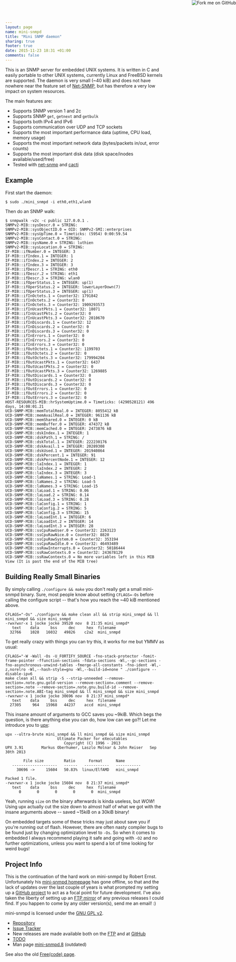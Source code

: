 ```yaml
---
layout: page
name: mini-snmpd
title: "Mini SNMP daemon"
sharing: true
footer: true
date: 2015-11-23 18:31 +01:00
comments: false
---
```


<a href="https://github.com/troglobit/mini-snmpd"><img style="position: absolute; top: 0; right: 0; border: none; box-shadow: none;" src="https://camo.githubusercontent.com/365986a132ccd6a44c23a9169022c0b5c890c387/68747470733a2f2f73332e616d617a6f6e6177732e636f6d2f6769746875622f726962626f6e732f666f726b6d655f72696768745f7265645f6161303030302e706e67" alt="Fork me on GitHub" data-canonical-src="https://s3.amazonaws.com/github/ribbons/forkme_right_red_aa0000.png"></a>

This is an SNMP server for embedded UNIX systems.  It is written in C
and easily portable to other UNIX systems, currently Linux and FreeBSD
kernels are supported.  The daemon is very small (~40 kiB) and does not
have nowhere near the feature set of [Net-SNMP][1], but has therefore a
very low impact on system resources.

The main features are:

- Supports SNMP version 1 and 2c
- Supports SNMP `get`, `getnext` and `getbulk`
- Supports both IPv4 and IPv6
- Supports communication over UDP and TCP sockets
- Supports the most important performance data (uptime, CPU load, memory usage)
- Supports the most important network data (bytes/packets in/out, error counts)
- Supports the most important disk data (disk space/inodes available/used/free)
- Tested with [net-snmp][1] and [cacti][2]

<a id="example"></a>

Example
-------

First start the daemon:

	$ sudo ./mini_snmpd -i eth0,eth1,wlan0

Then do an SNMP walk:

	$ snmpwalk -v2c -c public 127.0.0.1 .
	SNMPv2-MIB::sysDescr.0 = STRING: 
	SNMPv2-MIB::sysObjectID.0 = OID: SNMPv2-SMI::enterprises
	SNMPv2-MIB::sysUpTime.0 = Timeticks: (5954) 0:00:59.54
	SNMPv2-MIB::sysContact.0 = STRING: 
	SNMPv2-MIB::sysName.0 = STRING: luthien
	SNMPv2-MIB::sysLocation.0 = STRING: 
	IF-MIB::ifNumber.0 = INTEGER: 3
	IF-MIB::ifIndex.1 = INTEGER: 1
	IF-MIB::ifIndex.2 = INTEGER: 2
	IF-MIB::ifIndex.3 = INTEGER: 3
	IF-MIB::ifDescr.1 = STRING: eth0
	IF-MIB::ifDescr.2 = STRING: eth1
	IF-MIB::ifDescr.3 = STRING: wlan0
	IF-MIB::ifOperStatus.1 = INTEGER: up(1)
	IF-MIB::ifOperStatus.2 = INTEGER: lowerLayerDown(7)
	IF-MIB::ifOperStatus.3 = INTEGER: up(1)
	IF-MIB::ifInOctets.1 = Counter32: 1791842
	IF-MIB::ifInOctets.2 = Counter32: 0
	IF-MIB::ifInOctets.3 = Counter32: 1909293573
	IF-MIB::ifInUcastPkts.1 = Counter32: 18071
	IF-MIB::ifInUcastPkts.2 = Counter32: 0
	IF-MIB::ifInUcastPkts.3 = Counter32: 2010670
	IF-MIB::ifInDiscards.1 = Counter32: 12
	IF-MIB::ifInDiscards.2 = Counter32: 0
	IF-MIB::ifInDiscards.3 = Counter32: 0
	IF-MIB::ifInErrors.1 = Counter32: 0
	IF-MIB::ifInErrors.2 = Counter32: 0
	IF-MIB::ifInErrors.3 = Counter32: 0
	IF-MIB::ifOutOctets.1 = Counter32: 1199703
	IF-MIB::ifOutOctets.2 = Counter32: 0
	IF-MIB::ifOutOctets.3 = Counter32: 179994204
	IF-MIB::ifOutUcastPkts.1 = Counter32: 6437
	IF-MIB::ifOutUcastPkts.2 = Counter32: 0
	IF-MIB::ifOutUcastPkts.3 = Counter32: 1269885
	IF-MIB::ifOutDiscards.1 = Counter32: 0
	IF-MIB::ifOutDiscards.2 = Counter32: 0
	IF-MIB::ifOutDiscards.3 = Counter32: 0
	IF-MIB::ifOutErrors.1 = Counter32: 0
	IF-MIB::ifOutErrors.2 = Counter32: 0
	IF-MIB::ifOutErrors.3 = Counter32: 0
	HOST-RESOURCES-MIB::hrSystemUptime.0 = Timeticks: (4290528121) 496 days, 14:08:01.21
	UCD-SNMP-MIB::memTotalReal.0 = INTEGER: 8055412 kB
	UCD-SNMP-MIB::memAvailReal.0 = INTEGER: 961136 kB
	UCD-SNMP-MIB::memShared.0 = INTEGER: 0 kB
	UCD-SNMP-MIB::memBuffer.0 = INTEGER: 474372 kB
	UCD-SNMP-MIB::memCached.0 = INTEGER: 2473876 kB
	UCD-SNMP-MIB::dskIndex.1 = INTEGER: 1
	UCD-SNMP-MIB::dskPath.1 = STRING: /
	UCD-SNMP-MIB::dskTotal.1 = INTEGER: 222230176
	UCD-SNMP-MIB::dskAvail.1 = INTEGER: 20289308
	UCD-SNMP-MIB::dskUsed.1 = INTEGER: 201940864
	UCD-SNMP-MIB::dskPercent.1 = INTEGER: 91
	UCD-SNMP-MIB::dskPercentNode.1 = INTEGER: 12
	UCD-SNMP-MIB::laIndex.1 = INTEGER: 1
	UCD-SNMP-MIB::laIndex.2 = INTEGER: 2
	UCD-SNMP-MIB::laIndex.3 = INTEGER: 3
	UCD-SNMP-MIB::laNames.1 = STRING: Load-1
	UCD-SNMP-MIB::laNames.2 = STRING: Load-5
	UCD-SNMP-MIB::laNames.3 = STRING: Load-15
	UCD-SNMP-MIB::laLoad.1 = STRING: 0.06
	UCD-SNMP-MIB::laLoad.2 = STRING: 0.14
	UCD-SNMP-MIB::laLoad.3 = STRING: 0.28
	UCD-SNMP-MIB::laConfig.1 = STRING: 1
	UCD-SNMP-MIB::laConfig.2 = STRING: 5
	UCD-SNMP-MIB::laConfig.3 = STRING: 15
	UCD-SNMP-MIB::laLoadInt.1 = INTEGER: 6
	UCD-SNMP-MIB::laLoadInt.2 = INTEGER: 14
	UCD-SNMP-MIB::laLoadInt.3 = INTEGER: 28
	UCD-SNMP-MIB::ssCpuRawUser.0 = Counter32: 2263123
	UCD-SNMP-MIB::ssCpuRawNice.0 = Counter32: 8820
	UCD-SNMP-MIB::ssCpuRawSystem.0 = Counter32: 353194
	UCD-SNMP-MIB::ssCpuRawIdle.0 = Counter32: 46493489
	UCD-SNMP-MIB::ssRawInterrupts.0 = Counter32: 50186444
	UCD-SNMP-MIB::ssRawContexts.0 = Counter32: 243678129
	UCD-SNMP-MIB::ssRawContexts.0 = No more variables left in this MIB View (It is past the end of the MIB tree)

<a id="small"></a>

Building Really Small Binaries
------------------------------

By simply calling `./configure && make` you don't really get a small
mini-snmpd binary.  Sure, most people know about setting `CFLAGS=-Os`
before calling the configure script -- that's how you reach the ~40 kiB
mentioned above.

	CFLAGS="-Os" ./configure && make clean all && strip mini_snmpd && ll mini_snmpd && size mini_snmpd
	-rwxrwxr-x 1 jocke jocke 39520 nov  8 21:35 mini_snmpd*
	   text	   data	    bss	    dec	    hex	 filename
	  32766	   1028	  16032	  49826	   c2a2	 mini_snmpd

To get really crazy with things you can try this, it works for me but
YMMV as usual:

	CFLAGS="-W -Wall -Os -U_FORTIFY_SOURCE -fno-stack-protector -fomit-frame-pointer -ffunction-sections -fdata-sections -Wl,--gc-sections -fno-asynchronous-unwind-tables -fmerge-all-constants -fno-ident -Wl,-z,norelro -Wl,--hash-style=gnu -Wl,--build-id=none " ./configure --disable-ipv6
	make clean all && strip -S --strip-unneeded --remove-section=.note.gnu.gold-version --remove-section=.comment --remove-section=.note --remove-section=.note.gnu.build-id --remove-section=.note.ABI-tag mini_snmpd && ll mini_snmpd && size mini_snmpd
    -rwxrwxr-x 1 jocke jocke 30696 nov  8 21:37 mini_snmpd*
       text	   data	    bss	    dec	    hex	 filename
      27305	    964	  15968	  44237	   accd	 mini_snmpd

This insane amount of arguments to GCC saves you ~9kiB.  Which begs the
question, is there anything else you can do, how low can we go?!  Let me
introduce you to [upx](http://upx.sourceforge.net/):

	upx --ultra-brute mini_snmpd && ll mini_snmpd && size mini_snmpd
                           Ultimate Packer for eXecutables
                              Copyright (C) 1996 - 2013
	UPX 3.91        Markus Oberhumer, Laszlo Molnar & John Reiser   Sep 30th 2013
	
            File size         Ratio      Format      Name
       --------------------   ------   -----------   -----------
         30696 ->     15604   50.83%  linux/ElfAMD   mini_snmpd                    
    
    Packed 1 file.
    -rwxrwxr-x 1 jocke jocke 15604 nov  8 21:37 mini_snmpd*
       text	   data	    bss	    dec	    hex	 filename
          0	      0	      0	      0	      0	 mini_snmpd

Yeah, running `size` on the binary afterwards is kinda useless, but
*WOW*!  Using upx actually cut the size down to almost half of what we
got with the insane arguments above -- saved ~15kiB on a 30kiB binary!

On embedded targets some of these tricks may just about save you if
you're running out of flash.  However, there are often nasty compiler
bugs to be found just by changing optimization level to `-Os`.  So when
it comes to embedded I always recommend playing it safe and going with
`-O2` and no further optimizations, unless you want to spend a lot of
time looking for weird bugs!

<a id="info"></a>

Project Info
------------

This is the continuation of the hard work on mini-snmpd by Robert Ernst.
Unfortunately his [mini-snmpd homepage][3] has gone offline, so that and
the lack of updates over the last couple of years is what prompted my
setting up a [GitHub project][repo] to act as a focal point for future
development.  I've also taken the liberty of setting up an
[FTP mirror][ftp] of any previous releases I could find.  If you happen
to come by any older version(s), send me an email! :)

mini-snmpd is licensed under the [GNU GPL v2][LICENSE].

   * [Repository][repo]
   * [Issue Tracker](http://github.com/troglobit/mini-snmpd/issues)
   * New releases are made available both on the [FTP][ftp] and at [GitHub][repo]
   * [TODO][]
   * Man page [mini-snmpd.8](http://ftp.troglobit.com/mini-snmpd/mini-snmpd.html) (outdated)

See also the old [Free(code) page](http://freecode.com/projects/minisnmpd).

[1]: http://net-snmp.org
[2]: http://net-snmp.net
[3]: https://web.archive.org/web/20150522170054/http://members.aon.at/linuxfreak/linux/mini_snmpd.html
[ftp]: ftp://troglobit.com/mini-snmpd/
[repo]: http://github.com/troglobit/mini-snmpd
[TODO]: https://github.com/troglobit/mini-snmpd/blob/master/TODO
[LICENSE]: https://github.com/troglobit/mini-snmpd/blob/master/COPYING
